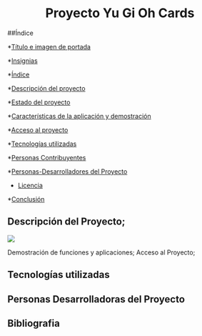 <h1 align="center"> Proyecto Yu Gi Oh Cards </h1>

##Índice

*[Título e imagen de portada](#Título-e-imagen-de-portada)

*[Insignias](#insignias)

*[Índice](#índice)

*[Descripción del proyecto](#descripción-del-proyecto)

*[Estado del proyecto](#Estado-del-proyecto)

*[Características de la aplicación y demostración](#Características-de-la-aplicación-y-demostración)

*[Acceso al proyecto](#acceso-proyecto)

*[Tecnologías utilizadas](#tecnologías-utilizadas)

*[Personas Contribuyentes](#personas-contribuyentes)

*[Personas-Desarrolladores del Proyecto](#personas-desarrolladores)

* [Licencia](#licencia)

*[Conclusión](#conclusión)

 <h2>Descripción del Proyecto;</h2>

  <p align="left">
  <img src="[https://www.google.com/url?sa=i&url=https%3A%2F%2Funsplash.com%2Fs%2Fphotos%2Fyugioh&psig=AOvVaw1j51omBQhemeNBLu7c9gL4&ust=1695788675952000&source=images&cd=vfe&ved=0CBAQjRxqFwoTCIj59J-3x4EDFQAAAAAdAAAAABAE](https://i.etsystatic.com/13912625/r/il/6d83c2/1616944535/il_570xN.1616944535_mpic.jpg)">
   </p>

Demostración de funciones y aplicaciones;
Acceso al Proyecto;
<h2>Tecnologías utilizadas</h2>

<h2>Personas Desarrolladoras del Proyecto</h2>

<h2>Bibliografia</h2>



